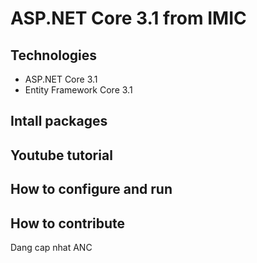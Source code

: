 # ASP.NET Core 3.1 from IMIC
## Technologies
- ASP.NET Core 3.1
- Entity Framework Core 3.1
## Intall packages
## Youtube tutorial
## How to configure and run
## How to contribute
Dang cap nhat ANC